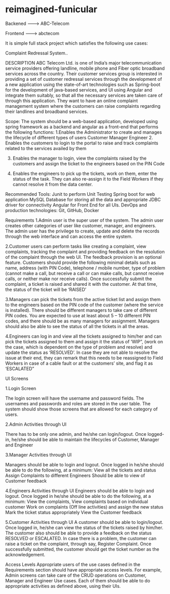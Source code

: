 # reimagined-funicular

Backened --->  ABC-Telecom

Frontend --->  abctecom

It is simple full stack project which satisfies the following use cases:

Complaint Redressal System..

DESCRIPTION
ABC Telecom Ltd. is one of India’s major telecommunication service providers offering landline, mobile phone and Fiber optic broadband services across the country. Their customer services group is interested in providing a set of customer redressal services through the development of a new application using the state-of-art technologies such as Spring-boot for the development of java-based services, and UI using Angular and integrate them suitably, so that all the necessary services are taken care of through this application. They want to have an online complaint management system where the customers can raise complaints regarding their landlines and broadband services.

Scope:
The system should be a web-based application, developed using spring framework as a backend and angular as a front-end that performs the following functions:
1.Enables the Administrator to create and manages the lifecycle of different types of users
                       Customer
                       Manager
                       Engineer
2. Enables the customers to login to the portal to raise and track complaints related to the services availed by them

3. Enables the manager to login, view the complaints raised by the customers and assign the ticket to the engineers based on the PIN Code

4. Enables the engineers to pick up the tickets, work on them, enter the status of the task. They can also re-assign it to the Field Workers if they cannot resolve it from the data center.

Recommended Tools:
Junit to perform Unit Testing
Spring boot for web application
MySQL Database for storing all the data and appropriate JDBC driver for connectivity
Angular for Front End for all UIs.
DevOps and production technologies: Git, GitHub, Docker
 
Requirements
1.Admin user is the super user of the system. The admin user creates other categories of user like customer, manager, and engineers. The admin user has the privilege to create, update and delete the records through the web interface and can access the entire system.

2.Customer users can perform tasks like creating a complaint, view complaints, tracking the complaint and providing feedback on the resolution of the complaint through the web UI. The feedback provision is an optional feature. Customers should provide the following minimal details such as name, address (with PIN Code), telephone / mobile number, type of problem (cannot make a call, but receive a call or can make calls, but cannot receive calls, or neither make nor receive calls). Once successfully submit the complaint, a ticket is raised and shared it with the customer. At that time, the status of the ticket will be ‘RAISED’

3.Managers can pick the tickets from the active ticket list and assign them to the engineers based on the PIN code of the customer (where the service is installed). There should be different managers to take care of different PIN codes. You are expected to use at least about 5 – 10 different PIN codes, and there should be as many managers for assignment. Managers should also be able to see the status of all the tickets in all the areas.

4.Engineers can log in and view all the tickets assigned to him/her and can pick the tickets assigned to them and assign it the status of ‘WIP”, (work on the case, which is dependent on the type of problem and resolve) and update the status as ‘RESOLVED’. In case they are not able to resolve the issue at their end, they can remark that this needs to be reassigned to Field Workers in case of a cable fault or at the customers’ site, and flag it as ‘ESCALATED”

UI Screens

1.Login Screen

The login screen will have the username and password fields. The usernames and passwords and roles are stored in the user table. The system should show those screens that are allowed for each category of users. 

2.Admin Activities through UI

There has to be only one admin, and he/she can login/logout. Once logged-in, he/she should be able to maintain the lifecycles of Customer, Manager and Engineer

3.Manager Activities through UI

Managers should be able to login and logout. Once logged in he/she should be able to do the following, at a minimum:
View all the tickets and status
Assign Complaints to different Engineers
Should be able to view of Customer feedback
 
4.Engineers Activities through UI
Engineers should be able to login and logout. Once logged in he/she should be able to do the following, at a minimum:
View the complaints,
View complaints based on individual customer
Work on complaints (Off line activities) and assign the new status
Mark the ticket status appropriately
View the Customer feedback
 
5.Customer Activities through UI
A customer should be able to login/logout. Once logged in, he/she can view the status of the tickets raised by him/her. The customer also should be able to provide a feedback on the status RESOLVED or ESCALATED. In case there is a problem, the customer can raise a ticket on the complaint, through say, Register Complaint. Once successfully submitted, the customer should get the ticket number as the acknowledgement.

Access Levels
Appropriate users of the use cases defined in the Requirements section should have appropriate access levels. For example, Admin screens can take care of the CRUD operations on Customer, Manager and Engineer Use cases. Each of them should be able to do appropriate activities as defined above, using their UIs.

